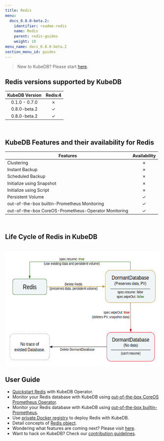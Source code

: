 ```yaml
---
title: Redis
menu:
  docs_0.8.0-beta.2:
    identifier: readme-redis
    name: Redis
    parent: redis-guides
    weight: 10
menu_name: docs_0.8.0-beta.2
section_menu_id: guides
---
```

> New to KubeDB? Please start [here](/docs/concepts/README.md).

## Redis versions supported by KubeDB

| KubeDB Version | Redis:4 |
|:--:|:--:|
| 0.1.0 - 0.7.0 | &#10007; |
| 0.8.0-beta.2 | &#10003; |
| 0.8.0-beta.2 | &#10003; |

<br/>

## KubeDB Features and their availability for Redis

|Features |Availability|
|--|:--:|
|Clustering | &#10007; |
|Instant Backup | &#10007; |
|Scheduled Backup  | &#10007; |
|Initialize using Snapshot | &#10007; |
|Initialize using Script | &#10007; |
|Persistent Volume | &#10003; |
|out-of-the-box builtin-Prometheus Monitoring | &#10003; |
|out-of-the-box CoreOS-Prometheus-Operator Monitoring | &#10003; |

<br/>

## Life Cycle of Redis in KubeDB

<p align="center">
  <img alt="lifecycle"  src="/docs/images/redis/redis-lifecycle.png" width="600" height="373">
</p>

## User Guide

- [Quickstart Redis](/docs/guides/redis/quickstart/quickstart.md) with KubeDB Operator.
- Monitor your Redis database with KubeDB using [out-of-the-box CoreOS Prometheus Operator](/docs/guides/redis/monitoring/using-coreos-prometheus-operator.md).
- Monitor your Redis database with KubeDB using [out-of-the-box builtin-Prometheus](/docs/guides/redis/monitoring/using-builtin-prometheus.md).
- Use [private Docker registry](/docs/guides/redis/private-registry/using-private-registry.md) to deploy Redis with KubeDB.
- Detail concepts of [Redis object](/docs/concepts/databases/redis.md).
- Wondering what features are coming next? Please visit [here](/docs/roadmap.md).
- Want to hack on KubeDB? Check our [contribution guidelines](/docs/CONTRIBUTING.md).

